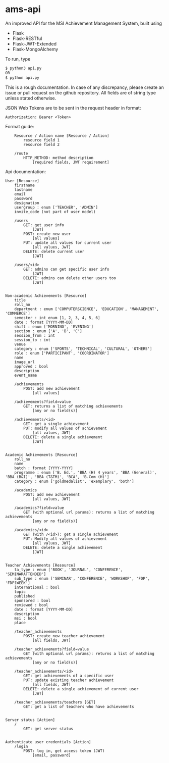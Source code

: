 # ams-api
An improved API for the MSI Achievement Management System, built using
- Flask
- Flask-RESTful
- Flask-JWT-Extended
- Flask-MongoAlchemy

To run, type
```sh
$ python3 api.py
OR
$ python api.py
```


This is a rough documentation.
In case of any discrepancy, please create an issue or pull request on the github repository.
All fields are of string type unless stated otherwise.

JSON Web Tokens are to be sent in the request header in format:

```Authorization: Bearer <Token>```


Format guide:
```
	Resource / Action name [Resource / Action]
		resource field 1
		resource field 2

	/route
		HTTP_METHOD: method description
			[required fields, JWT requirement]
```

Api documentation:
```
User [Resource]
	firstname
	lastname
	email
	password
	designation
	usergroup : enum ['TEACHER', 'ADMIN']
	invite_code (not part of user model)

	/users
		GET: get user info
			[JWT]
		POST: create new user
			[all values]
		PUT: update all values for current user
			[all values, JwT]
		DELETE: delete current user
			[JWT]

	/users/<id>
		GET: admins can get specific user info
			[JWT]
		DELETE: admins can delete other users too
			[JWT]


Non-academic Achievements [Resource]
	title
	roll_no
	department : enum ['COMPUTERSCIENCE', 'EDUCATION', 'MANAGEMENT', 'COMMERCE']
	semester : int enum [1, 2, 3, 4, 5, 6]
	date : format [YYYY-MM-DD]
	shift : enum ['MORNING', 'EVENING']
	section : enum ['A', 'B', 'C']
	session_from : int
	session_to : int
	venue
	category : enum ['SPORTS', 'TECHNICAL', 'CULTURAL', 'OTHERS']
	role : enum ['PARTICIPANT', 'COORDINATOR']
	name
	image_url
	approved : bool
	description
	event_name

	/achievements
		POST: add new achievement
			[all values]

	/achievements?field=value
		GET: returns a list of matching achievements
			[any or no field(s)]

	/achievements/<id>
		GET: get a single achievement
		PUT: modify all values of achievement
			[all values, JWT]
		DELETE: delete a single achievement
			[JWT]


Academic Achievements [Resource]
	roll_no
	name
	batch : format [YYYY-YYYY]
	programme : enum ['B. Ed.', 'BBA (H) 4 years', 'BBA (General)', 'BBA (B&I)', 'BBA (T&TM)', 'BCA', 'B.Com (H)']
	category : enum ['goldmedalist', 'exemplary', 'both']

	/academics
		POST: add new achievement
			[all values, JWT]

	/academics?field=value
		GET (with optional url params): returns a list of matching achievements
			[any or no field(s)]

	/academics/<id>
		GET (with /<id>): get a single achievement
		PUT: Modify all values of achievement
			[all values, JWT]
		DELETE: delete a single achievement
			[JWT]


Teacher Achievements [Resource]
	ta_type : enum ['BOOK', 'JOURNAL', 'CONFERENCE', 'SEMINARATTENDED']
	sub_type : enum ['SEMINAR', 'CONFERENCE', 'WORKSHOP', 'FDP', 'FDP1WEEK']
	international : bool
	topic
	published
	sponsored : bool
	reviewed : bool
	date : format [YYYY-MM-DD]
	description
	msi : bool
	place

	/teacher_achievements
		POST: create new teacher achievement
			[all fields, JWT]

	/teacher_achievements?field=value
		GET (with optional url params): returns a list of matching achievements
			[any or no field(s)]

	/teacher_achievements/<id>
		GET: get achievements of a specific user
		PUT: update existing teacher achievement
			[all fields, JWT]
		DELETE: delete a single achievement of current user
			[JWT]

	/teacher_achievements/teachers [GET]
		GET: get a list of teachers who have achievements


Server status [Action]
	/
		GET: get server status


Authenticate user credentials [Action]
	/login
		POST: log in, get access token (JWT)
			[email, password]
```